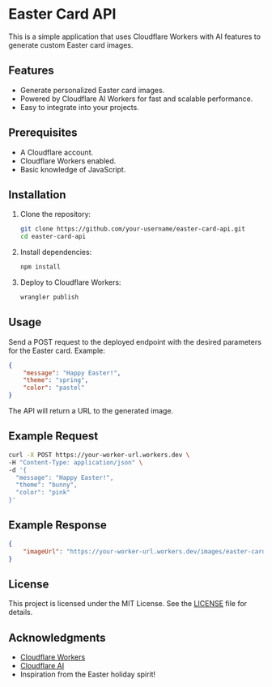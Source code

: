 # Easter Card API

This is a simple application that uses Cloudflare Workers with AI features to generate custom Easter card images.

## Features

- Generate personalized Easter card images.
- Powered by Cloudflare AI Workers for fast and scalable performance.
- Easy to integrate into your projects.

## Prerequisites

- A Cloudflare account.
- Cloudflare Workers enabled.
- Basic knowledge of JavaScript.

## Installation

1. Clone the repository:

   ```bash
   git clone https://github.com/your-username/easter-card-api.git
   cd easter-card-api
   ```

2. Install dependencies:

   ```bash
   npm install
   ```

3. Deploy to Cloudflare Workers:
   ```bash
   wrangler publish
   ```

## Usage

Send a POST request to the deployed endpoint with the desired parameters for the Easter card. Example:

```json
{
	"message": "Happy Easter!",
	"theme": "spring",
	"color": "pastel"
}
```

The API will return a URL to the generated image.

## Example Request

```bash
curl -X POST https://your-worker-url.workers.dev \
-H "Content-Type: application/json" \
-d '{
  "message": "Happy Easter!",
  "theme": "bunny",
  "color": "pink"
}'
```

## Example Response

```json
{
	"imageUrl": "https://your-worker-url.workers.dev/images/easter-card.png"
}
```

## License

This project is licensed under the MIT License. See the [LICENSE](LICENSE) file for details.

## Acknowledgments

- [Cloudflare Workers](https://workers.cloudflare.com/)
- [Cloudflare AI](https://www.cloudflare.com/ai/)
- Inspiration from the Easter holiday spirit!

